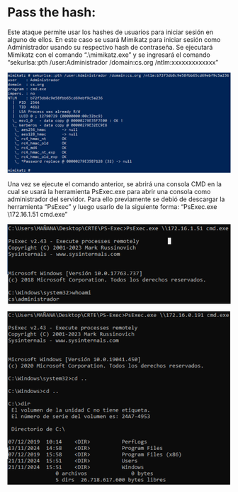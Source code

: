 # Pass the hash:

Este ataque permite usar los hashes de usuarios para iniciar sesión en alguno de ellos. En este caso se usará Mimikatz para iniciar sesión como Administrador usando su respectivo hash de contraseña.
Se ejecutará Mimikatz con el comando “.\mimikatz.exe” y se ingresará el comando “sekurlsa::pth /user:Administrador /domain:cs.org /ntlm:xxxxxxxxxxxxx”

![alt text](https://github.com/Karovil/Active-Directory/blob/Yon-Roa/Cap1.png)

Una vez se ejecute el comando anterior, se abrirá una consola CMD en la cual se usará la herramienta PsExec.exe para abrir una consola como administrador del servidor. Para ello previamente se debió de descargar la herramienta “PsExec” y luego usarlo de la siguiente forma: “PsExec.exe \\172.16.1.51 cmd.exe”

![alt text](https://github.com/Karovil/Active-Directory/blob/Yon-Roa/Cap2.png)

![alt text](https://github.com/Karovil/Active-Directory/blob/Yon-Roa/Cap3.png)
